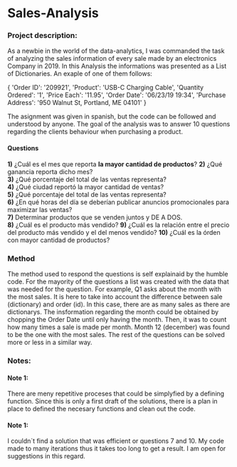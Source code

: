 # Sales-Analysis


### Project description:

As a newbie in the world of the data-analytics, I was commanded the task of analyzing the sales information of every sale made by an electronics Company in 2019.
In this Analysis the informations was presented as a List of Dictionaries. An exaple of one of them follows:

{
  'Order ID': '209921',
  'Product': 'USB-C Charging Cable',
  'Quantity Ordered': '1',
  'Price Each': '11.95',
  'Order Date': '06/23/19 19:34',
  'Purchase Address': '950 Walnut St, Portland, ME 04101'
  }

The asignment was given in spanish, but the code can be followed and understood by anyone.
The goal of the analysis was to answer 10 questions regarding the clients behaviour when purchasing a product. 

#### Questions

**1)** ¿Cuál es el mes que reporta **la mayor cantidad de productos**? 
**2)** ¿Qué ganancia reporta dicho mes?  
**3)** ¿Qué porcentaje del total de las ventas representa?  
**4)** ¿Qué ciudad reportó la mayor cantidad de ventas?  
**5)** ¿Qué porcentaje del total de las ventas representa?  
**6)** ¿En qué horas del día se deberían publicar anuncios promocionales para maximizar las ventas?  
**7)** Determinar productos que se venden juntos y DE A DOS.  
**8)** ¿Cuál es el producto más vendido?
**9)** ¿Cuál es la relación entre el precio del producto más vendido y el del menos vendido?
**10)** ¿Cuál es la órden con mayor cantidad de productos?

### Method
The method used to respond the questions is self explainaid by the humble code. For the mayority of the questions a list was created with the data that was needed for the question. 
For example, Q1 asks about the month with the most sales. It is here to take into account the difference between sale (dictionary) and order (id). In this case, there are as many sales as there are dictionarys. The insformation regarding the month could be obtained by chopping the Order Date until only having the month. Then, it was to count how many times a sale is made per month. Month 12 (december) was found to be the one with the most sales. The rest of the questions can be solved more or less in a similar way.


### Notes:

#### Note 1: 
There are meny repetitive proceses that could be simplyfied by a defining function. Since this is only a first draft of the solutions, there is a plan in place to defined the necesary functions and clean out the code.

#### Note 1: 
I couldn´t find a solution that was efficient or questions 7 and 10. My code made to many iterations thus it takes too long to get a result. I am open for suggestions in this regard. 

